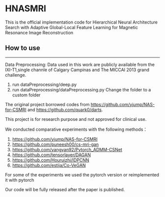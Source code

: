 # HNASMRI
This is the official implementation code for Hierarchical Neural Architecture Search with Adaptive Global-Local Feature Learning for Magnetic Resonance Image Reconstruction

## How to use
---
Data Preprocessing:
Data used in this work are publicly available from the IXI-T1,single channle of Calgary Campinas and The MICCAI 2013 grand challenge. 

1. run dataPreprocessing/deep.py
2. run dataPreprocessing/dataPreprocessing.py
Change the folder to a custom folder

The original project borrowed codes from https://github.com/yjump/NAS-for-CSMRI and https://github.com/quark0/darts.

This project is for research purpose and not approved for clinical use.

We conducted comparative experiments with the following methods：
1. https://github.com/yjump/NAS-for-CSMRI
2. https://github.com/puneesh00/cs-mri-gan
3. https://github.com/yangyan92/Pytorch_ADMM-CSNet
4. https://github.com/tensorlayer/DAGAN
5. https://github.com/Houruizhi/IDPCNN
6. https://github.com/estija/Co-VeGAN

For some of the experiments we used the pytorch version or reimplemented it with pytorch

Our code will be fully released after the paper is published.
